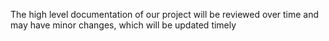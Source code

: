 The high level documentation of our project will be reviewed over time and may have minor changes, which will be updated timely 
